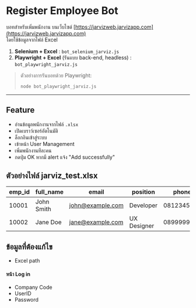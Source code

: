 # Register Employee Bot 

บอทสำหรับเพิ่มพนักงาน บนเว็บไซต์ [https://jarvizweb.jarvizapp.com](https://jarvizweb.jarvizapp.com)  
โดยใช้ข้อมูลจากไฟล์ Excel 

1. **Selenium + Excel** : `bot_selenium_jarviz.js`
2. **Playwright + Excel** (รันแบบ back-end, headless) : `bot_playwright_jarviz.js`
> ตัวอย่างการรันบอทด้วย Playwright:
>```bash
> node bot_playwright_jarviz.js

---


## Feature

- อ่านข้อมูลพนักงานจากไฟล์ `.xlsx`
- เปิดเบราว์เซอร์อัตโนมัติ
- ล็อกอินเข้าสู่ระบบ
- เข้าหน้า User Management
- เพิ่มพนักงานทีละคน
- กดปุ่ม OK หากมี alert แจ้ง "Add successfully"


## ตัวอย่างไฟล์ jarviz_test.xlsx

| emp_id | full_name   | email              | position     | phone      |
|--------|-------------|--------------------|--------------|------------|
| 10001  | John Smith  | john@example.com   | Developer    | 0812345678 |
| 10002  | Jane Doe    | jane@example.com   | UX Designer  | 0899999999 |



## ข้อมูลที่ต้องแก้ไข
- Excel path
#### หน้า Log in
- Company Code
- UserID
- Password

